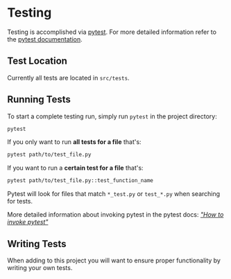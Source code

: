 # Testing
Testing is accomplished via [pytest](https://docs.pytest.org/en/stable/index.html). For more detailed information refer to the [pytest documentation](https://docs.pytest.org/en/stable/index.html).

## Test Location
Currently all tests are located in `src/tests`.

## Running Tests
To start a complete testing run, simply run `pytest` in the project directory:
```sh
pytest
```

If you only want to run **all tests for a file** that's:
```sh
pytest path/to/test_file.py
```

If you want to run a **certain test for a file** that's:
```sh
pytest path/to/test_file.py::test_function_name
```

Pytest will look for files that match `*_test.py` or `test_*.py` when searching for tests.

More detailed information about invoking pytest in the pytest docs: _["How to invoke pytest"](https://docs.pytest.org/en/stable/how-to/usage.html)_

## Writing Tests
When adding to this project you will want to ensure proper functionality by writing your own tests.